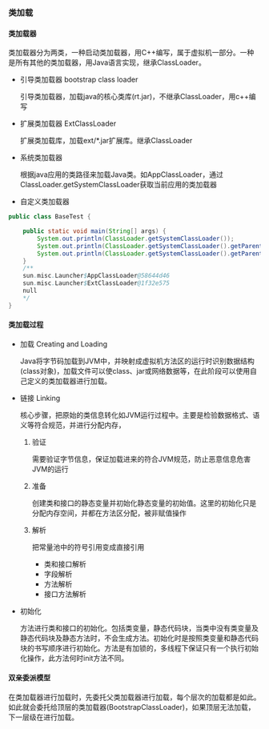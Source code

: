### 类加载

#### 类加载器

​	类加载器分为两类，一种启动类加载器，用C++编写，属于虚拟机一部分。一种是所有其他的类加载器，用Java语言实现，继承ClassLoader。

- 引导类加载器 bootstrap class loader

  引导类加载器，加载java的核心类库(rt.jar)，不继承ClassLoader，用c++编写

- 扩展类加载器 ExtClassLoader

  扩展类加载库，加载ext/*.jar扩展库。继承ClassLoader

- 系统类加载器

  根据java应用的类路径来加载Java类。如AppClassLoader，通过ClassLoader.getSystemClassLoader获取当前应用的类加载器

- 自定义类加载器

```java
public class BaseTest {

    public static void main(String[] args) {
        System.out.println(ClassLoader.getSystemClassLoader());
        System.out.println(ClassLoader.getSystemClassLoader().getParent());
        System.out.println(ClassLoader.getSystemClassLoader().getParent().getParent());
    }
	/**
	sun.misc.Launcher$AppClassLoader@58644d46
	sun.misc.Launcher$ExtClassLoader@1f32e575
	null
	*/
}

```



#### 类加载过程

- 加载 Creating and Loading

  Java将字节码加载到JVM中，并映射成虚拟机方法区的运行时识别数据结构(class对象)，加载文件可以使class、jar或网络数据等，在此阶段可以使用自己定义的类加载器进行加载。

- 链接 Linking

  核心步骤，把原始的类信息转化如JVM运行过程中。主要是检验数据格式、语义等符合规范，并进行分配内存，

  1. 验证

     需要验证字节信息，保证加载进来的符合JVM规范，防止恶意信息危害JVM的运行

  2. 准备

     创建类和接口的静态变量并初始化静态变量的初始值。这里的初始化只是分配内存空间，并都在方法区分配，被非赋值操作

  3. 解析

     把常量池中的符号引用变成直接引用

     - 类和接口解析
     - 字段解析
     - 方法解析
     - 接口方法解析

- 初始化

  <clinit> 方法进行类和接口的初始化。包括类变量，静态代码块，当类中没有类变量及静态代码块及静态方法时，不会生成<clinit>方法。初始化时是按照类变量和静态代码块的书写顺序进行初始化。<clinit>方法是有加锁的，多线程下保证只有一个执行初始化操作，此方法何时init方法不同。

#### 双亲委派模型

​	在类加载器进行加载时，先委托父类加载器进行加载，每个层次的加载都是如此。如此就会委托给顶层的类加载器(BootstrapClassLoader)，如果顶层无法加载，下一层级在进行加载。

